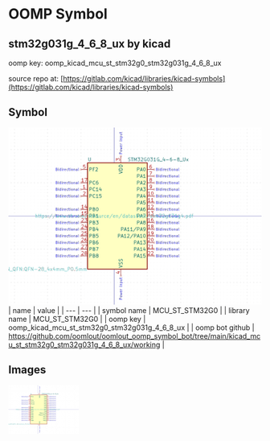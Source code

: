# OOMP Symbol  
## stm32g031g_4_6_8_ux  by kicad  
  
oomp key: oomp_kicad_mcu_st_stm32g0_stm32g031g_4_6_8_ux  
  
source repo at: [https://gitlab.com/kicad/libraries/kicad-symbols](https://gitlab.com/kicad/libraries/kicad-symbols)  
## Symbol  
  
[![working.png](working_600.png)](working.png)  
| name | value | 
| --- | --- | 
| symbol name | MCU_ST_STM32G0 | 
| library name | MCU_ST_STM32G0 | 
| oomp key | oomp_kicad_mcu_st_stm32g0_stm32g031g_4_6_8_ux | 
| oomp bot github | https://github.com/oomlout/oomlout_oomp_symbol_bot/tree/main/kicad_mcu_st_stm32g0_stm32g031g_4_6_8_ux/working | 
## Images  
  
[![working.png](working_140.png)](working.png)  
